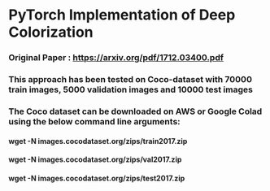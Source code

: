 # PyTorch Implementation of Deep Colorization
### Original Paper : https://arxiv.org/pdf/1712.03400.pdf
### This approach has been tested on Coco-dataset with 70000 train images, 5000 validation images and 10000 test images
### The Coco dataset can be downloaded on AWS or Google Colad using the below command line arguments:
#### wget -N images.cocodataset.org/zips/train2017.zip
#### wget -N images.cocodataset.org/zips/val2017.zip
#### wget -N images.cocodataset.org/zips/test2017.zip
